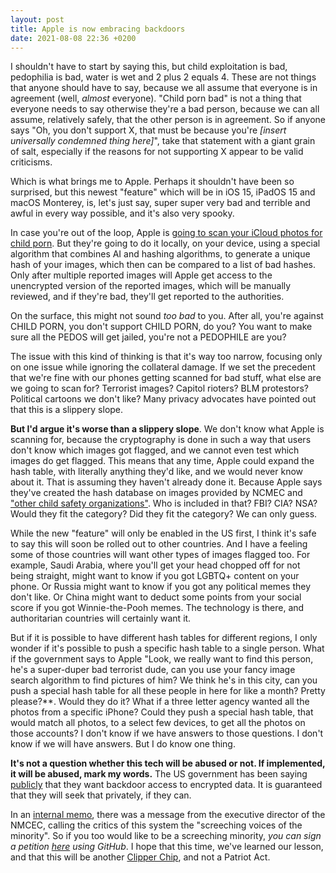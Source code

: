 ```yaml
---
layout: post
title: Apple is now embracing backdoors
date: 2021-08-08 22:36 +0200
---
```

I shouldn't have to start by saying this, but child exploitation is bad,
pedophilia is bad, water is wet and 2 plus 2 equals 4. These are not things that
anyone should have to say, because we all assume that everyone is in agreement
(well, *almost* everyone). "Child porn bad" is not a thing that everyone needs
to say otherwise they're a bad person, because we can all assume, relatively
safely, that the other person is in agreement. So if anyone says "Oh, you don't
support X, that must be because you're *[insert universally condemned thing
here]*", take that statement with a giant grain of salt, especially if the
reasons for not supporting X appear to be valid criticisms.

Which is what brings me to Apple. Perhaps it shouldn't have been so surprised,
but this newest "feature" which will be in iOS 15, iPadOS 15 and macOS Monterey,
is, let's just say, super super very bad and terrible and awful in every way
possible, and it's also very spooky.

In case you're out of the loop, Apple is
[going to scan your iCloud photos for child porn](https://apnews.com/article/technology-business-child-abuse-apple-inc-7fe2a09427d663cda8addfeeffc40196).
But they're going to do it locally, on your device, using a special algorithm
that combines AI and hashing algorithms, to generate a unique hash of your
images, which then can be compared to a list of bad hashes. Only after multiple
reported images will Apple get access to the unencrypted version of the reported
images, which will be manually reviewed, and if they're bad, they'll get
reported to the authorities.

On the surface, this might not sound *too bad* to you. After all, you're against
CHILD PORN, you don't support CHILD PORN, do you? You want to make sure all the
PEDOS will get jailed, you're not a PEDOPHILE are you?

The issue with this kind of thinking is that it's way too narrow, focusing only
on one issue while ignoring the collateral damage. If we set the precedent that
we're fine with our phones getting scanned for bad stuff, what else are we going
to scan for? Terrorist images? Capitol rioters? BLM protestors? Political
cartoons we don't like? Many privacy advocates have pointed out that this is a
slippery slope.

**But I'd argue it's worse than a slippery slope**. We don't know what Apple is
scanning for, because the cryptography is done in such a way that users don't
know which images got flagged, and we cannot even test which images do get
flagged. This means that any time, Apple could expand the hash table, with
literally anything they'd like, and we would never know about it. That is
assuming they haven't already done it. Because Apple says they've created the
hash database on images provided by NCMEC and
["other child safety organizations"](https://www.apple.com/child-safety/).
Who is included in that? FBI? CIA? NSA? Would they fit the category? Did they
fit the category? We can only guess.

While the new "feature" will only be enabled in the US first, I think it's safe
to say this will soon be rolled out to other countries. And I have a feeling
some of those countries will want other types of images flagged too. For
example, Saudi Arabia, where you'll get your head chopped off for not being
straight, might want to know if you got LGBTQ+ content on your phone. Or Russia
might want to know if you got any political memes they don't like. Or China
might want to deduct some points from your social score if you got
Winnie-the-Pooh memes. The technology is there, and authoritarian countries will
certainly want it.

But if it is possible to have different hash tables for different regions, I
only wonder if it's possible to push a specific hash table to a single person.
What if the government says to Apple "Look, we really want to find this person,
he's a super-duper bad terrorist dude, can you use your fancy image search
algorithm to find pictures of him? We think he's in this city, can you push a
special hash table for all these people in here for like a month? Pretty
please?**. Would they do it? What if a three letter agency wanted all the photos
from a specific iPhone? Could they push a special hash table, that would match
all photos, to a select few devices, to get all the photos on those accounts? I
don't know if we have answers to those questions. I don't know if we will have
answers. But I do know one thing.

**It's not a question whether this tech will be abused or not. If implemented,
it will be abused, mark my words.** The US government has been saying
[publicly](https://apnews.com/article/technology-ap-top-news-us-news-business-mark-zuckerberg-c44486979ba145979c442abdf66c5d0f)
that they want backdoor access to encrypted data. It is guaranteed that they
will seek that privately, if they can.

In an [internal memo](https://9to5mac.com/2021/08/06/apple-internal-memo-icloud-photo-scanning-concerns/),
there was a message from the executive director of the NMCEC, calling the
critics of this system the "screeching voices of the minority". So if you too
would like to be a screeching minority, *you can sign a petition
[here](https://appleprivacyletter.com/) using GitHub*. I hope that this time,
we've learned our lesson, and that this will be another
[Clipper Chip](https://en.wikipedia.org/wiki/Clipper_chip), and not a Patriot
Act.
